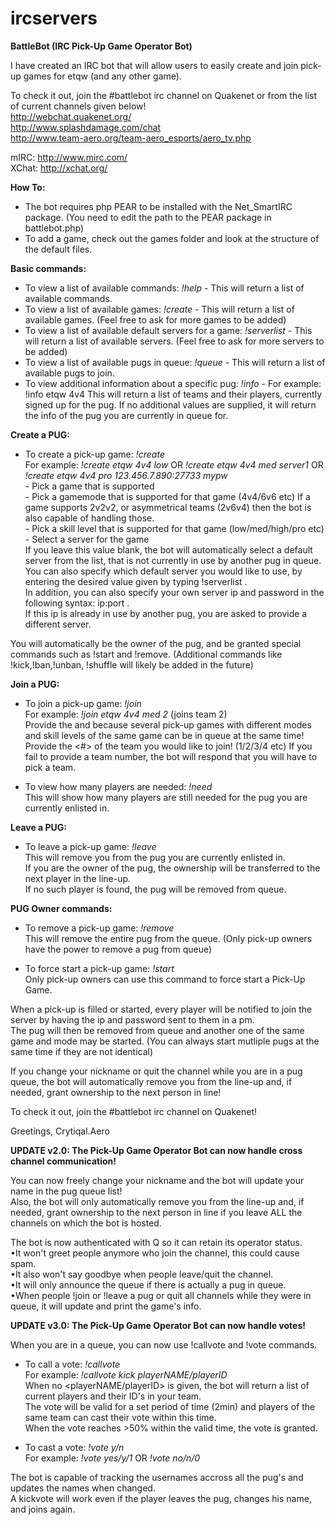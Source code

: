# ircservers
<b>BattleBot (IRC Pick-Up Game Operator Bot)</b>

I have created an IRC bot that will allow users to easily create and join pick-up games for etqw (and any other game).

To check it out, join the #battlebot irc channel on Quakenet or from the list of current channels given below!   
http://webchat.quakenet.org/   
http://www.splashdamage.com/chat   
http://www.team-aero.org/team-aero_esports/aero_tv.php  
  
mIRC: http://www.mirc.com/   
XChat: http://xchat.org/  
  
<b>How To:</b>
- The bot requires php PEAR to be installed with the Net_SmartIRC package.
(You need to edit the path to the PEAR package in battlebot.php)
- To add a game, check out the games folder and look at the structure of the default files.
  
<b>Basic commands:</b>
- To view a list of available commands: <i>!help</i> - This will return a list of available commands.  
- To view a list of available games: <i>!create</i> - This will return a list of available games. (Feel free to ask for more games to be added)  
- To view a list of available default servers for a game: <i>!serverlist</i> - This will return a list of available servers. (Feel free to ask for more servers to be added)  
- To view a list of available pugs in queue: <i>!queue</i> - This will return a list of available pugs to join.  
- To view additional information about a specific pug: <i>!info</i> - For example: !info etqw 4v4 This will return a list of teams and their players, currently signed up for the pug. If no additional values are supplied, it will return the info of the pug you are currently in queue for.  
  
  
<b>Create a PUG:</b>  
- To create a pick-up game: <i>!create <game> <mode> <skill> <server></i>  
For example: <i>!create etqw 4v4 low</i> OR <i>!create etqw 4v4 med server1</i> OR <i>!create etqw 4v4 pro 123.456.7.890:27733 mypw</i>   
<game> - Pick a game that is supported  
<mode> - Pick a gamemode that is supported for that game (4v4/6v6 etc) If a game supports 2v2v2, or asymmetrical teams (2v6v4) then the bot is also capable of handling those.  
<skill> - Pick a skill level that is supported for that game (low/med/high/pro etc)  
<server> - Select a server for the game   
If you leave this value blank, the bot will automatically select a default server from the list, that is not currently in use by another pug in queue.  
You can also specify which default server you would like to use, by entering the desired value given by typing !serverlist .   
In addition, you can also specify your own server ip and password in the following syntax: ip:port .   
If this ip is already in use by another pug, you are asked to provide a different server.  
  
You will automatically be the owner of the pug, and be granted special commands such as !start and !remove. (Additional commands like !kick,!ban,!unban, !shuffle will likely be added in the future)  
  
  
<b>Join a PUG:</b>  
- To join a pick-up game: <i>!join</i>   
For example: <i>!join etqw 4v4 med 2</i> (joins team 2)   
Provide the <mode> and <skill> because several pick-up games with different modes and skill levels of the same game can be in queue at the same time!   
Provide the <#> of the team you would like to join! (1/2/3/4 etc) If you fail to provide a team number, the bot will respond that you will have to pick a team.  
  
- To view how many players are needed: <i>!need</i>   
This will show how many players are still needed for the pug you are currently enlisted in.  
  
  
<b>Leave a PUG:</b>  
- To leave a pick-up game: <i>!leave</i>  
This will remove you from the pug you are currently enlisted in.   
If you are the owner of the pug, the ownership will be transferred to the next player in the line-up.   
If no such player is found, the pug will be removed from queue.  
  
  
<b>PUG Owner commands:</b>  
- To remove a pick-up game: <i>!remove</i>   
This will remove the entire pug from the queue. (Only pick-up owners have the power to remove a pug from queue)  
  
- To force start a pick-up game: <i>!start</i>  
Only pick-up owners can use this command to force start a Pick-Up Game.  
  
When a pick-up is filled or started, every player will be notified to join the server by having the ip and password sent to them in a pm.   
The pug will then be removed from queue and another one of the same game and mode may be started. (You can always start mutliple pugs at the same time if they are not identical)  
  
If you change your nickname or quit the channel while you are in a pug queue, the bot will automatically remove you from the line-up and, if needed, grant ownership to the next person in line!  
  
To check it out, join the #battlebot irc channel on Quakenet!  
  
Greetings, Crytiqal.Aero  
  
<b>UPDATE v2.0: The Pick-Up Game Operator Bot can now handle cross channel communication!</b>  
  
You can now freely change your nickname and the bot will update your name in the pug queue list!  
Also, the bot will only automatically remove you from the line-up and, if needed, grant ownership to the next person in line if you leave ALL the channels on which the bot is hosted.  
  
The bot is now authenticated with Q so it can retain its operator status.  
•It won't greet people anymore who join the channel, this could cause spam.  
•It also won't say goodbye when people leave/quit the channel.  
•It will only announce the queue if there is actually a pug in queue.  
•When people !join or !leave a pug or quit all channels while they were in queue, it will update and print the game's info.  
  
<b>UPDATE v3.0: The Pick-Up Game Operator Bot can now handle votes!</b>  
  
When you are in a queue, you can now use !callvote and !vote commands.  
  
- To call a vote: <i>!callvote <mode></i>  
For example: <i>!callvote kick playerNAME/playerID</i>  
When no <playerNAME/playerID> is given, the bot will return a list of current players and their ID's in your team.  
The vote will be valid for a set period of time (2min) and players of the same team can cast their vote within this time.  
When the vote reaches >50% within the valid time, the vote is granted.  
  
- To cast a vote: <i>!vote y/n </i>  
For example: <i>!vote yes/y/1</i> OR <i>!vote no/n/0</i>  
  
The bot is capable of tracking the usernames accross all the pug's and updates the names when changed.  
A kickvote will work even if the player leaves the pug, changes his name, and joins again.  
  
